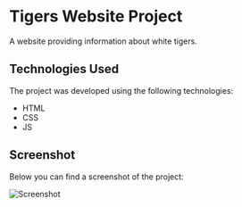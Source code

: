 # Tigers Website Project

A website providing information about white tigers.

## Technologies Used

The project was developed using the following technologies:

- HTML
- CSS
- JS

## Screenshot

Below you can find a screenshot of the project:

![Screenshot](ekran.gif)

